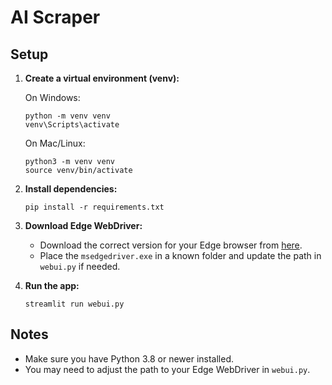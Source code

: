 # AI Scraper

## Setup

1. **Create a virtual environment (venv):**

   On Windows:
   ```
   python -m venv venv
   venv\Scripts\activate
   ```

   On Mac/Linux:
   ```
   python3 -m venv venv
   source venv/bin/activate
   ```

2. **Install dependencies:**
   ```
   pip install -r requirements.txt
   ```

3. **Download Edge WebDriver:**
   - Download the correct version for your Edge browser from [here](https://developer.microsoft.com/en-us/microsoft-edge/tools/webdriver/).
   - Place the `msedgedriver.exe` in a known folder and update the path in `webui.py` if needed.

4. **Run the app:**
   ```
   streamlit run webui.py
   ```

## Notes

- Make sure you have Python 3.8 or newer installed.
- You may need to adjust the path to your Edge WebDriver in `webui.py`.